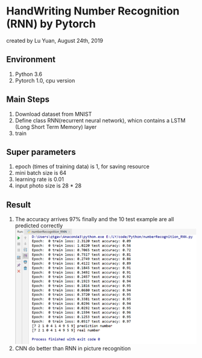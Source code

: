 # HandWriting Number Recognition (RNN) by Pytorch
created by Lu Yuan, August 24th, 2019

## Environment
1. Python 3.6
2. Pytorch 1.0, cpu version

## Main Steps
1. Download dataset from MNIST
2. Define class RNN(recurrent neural network), whicn contains a LSTM (Long Short Term Memory) layer
3. train

## Super parameters
1. epoch (times of training data) is 1, for saving resource
2. mini batch size is 64
3. learning rate is 0.01
4. input photo size is 28 * 28

## Result 
1. The accuracy arrives 97% finally and the 10 test example are all predicted correctly
![screen ](screencut/1.png)
2. CNN do better than RNN in picture recognition
